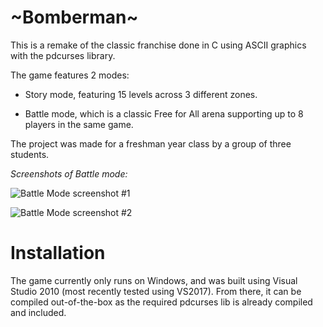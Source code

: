 # \~Bomberman\~

This is a remake of the classic franchise done in C using ASCII graphics with the pdcurses library.

The game features 2 modes:

* Story mode, featuring 15 levels across 3 different zones.

* Battle mode, which is a classic Free for All arena supporting up to 8 players in the same game.

The project was made for a freshman year class by a group of three students.



*Screenshots of Battle mode:*

![Battle Mode screenshot #1](../assets/battlemode1.png?raw=true)

![Battle Mode screenshot #2](../assets/battlemode2.png?raw=true)



# Installation

The game currently only runs on Windows, and was built using Visual Studio 2010 (most recently tested using VS2017). 
From there, it can be compiled out-of-the-box as the required pdcurses lib is already compiled and included.
